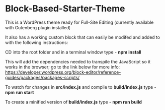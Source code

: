 # Block-Based-Starter-Theme
This is a WordPress theme ready for Full-Site Editing (currently available with Gutenberg plugin installed)

It also has a working custom block that can easily be modifed and added to with the following instructions:

CD into the root folder and in a terminal window type - **npm install**

This will add the dependencies needed to transpile the JavaScript so it works in the browser; go to the link below for more info:
https://developer.wordpress.org/block-editor/reference-guides/packages/packages-scripts/

To watch for changes in **src/index.js** and compile to **build/index.js** type - **npm run start**

To create a minified version of **build/index.js** type - **npm run build** 



